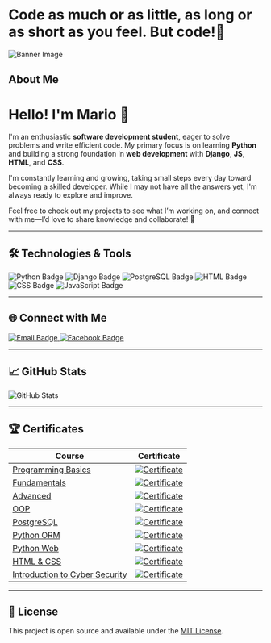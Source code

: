 # Code as much or as little, as long or as short as you feel. But code!🚀 
  

![Banner Image](https://kvytechnology.com/wp-content/uploads/2024/05/image-2-2.jpg)
 
## About Me 

# Hello! I'm **Mario** 👋  

I'm an enthusiastic **software development student**, eager to solve problems and write efficient code. My primary focus is on learning **Python** and building a strong foundation in **web development** with **Django**, **JS**, **HTML**, and **CSS**.  

I'm constantly learning and growing, taking small steps every day toward becoming a skilled developer. While I may not have all the answers yet, I'm always ready to explore and improve.  

Feel free to check out my projects to see what I’m working on, and connect with me—I’d love to share knowledge and collaborate! 🚀  

---

## 🛠 Technologies & Tools

<p align="left">
  <img src="https://img.shields.io/badge/Python-3776AB?style=for-the-badge&logo=python&logoColor=white" alt="Python Badge"/>
  
  <img src="https://img.shields.io/badge/Django-092E20?style=for-the-badge&logo=django&logoColor=white" alt="Django Badge"/>

  <img src="https://img.shields.io/badge/PostgreSQL-336791?style=for-the-badge&logo=postgresql&logoColor=white" alt="PostgreSQL Badge"/>
  <img src="https://img.shields.io/badge/HTML-E34F26?style=for-the-badge&logo=html5&logoColor=white" alt="HTML Badge"/>
  <img src="https://img.shields.io/badge/CSS-1572B6?style=for-the-badge&logo=css3&logoColor=white" alt="CSS Badge"/>
  <img src="https://img.shields.io/badge/JavaScript-F7DF1E?style=for-the-badge&logo=javascript&logoColor=black" alt="JavaScript Badge"/>
  
</p>

</p>

---

## 🌐 Connect with Me

<p align="left">
  <a href="mailto:softuni.mario@gmail.com">
    <img src="https://img.shields.io/badge/Email-0078D4?style=for-the-badge&logo=gmail&logoColor=white" alt="Email Badge"/>
  </a>
  <a href="https://www.facebook.com/profile.php?id=100002633140775">
    <img src="https://img.shields.io/badge/Facebook-1877F2?style=for-the-badge&logo=facebook&logoColor=white" alt="Facebook Badge"/>
  </a>
</p>

---

## 📈 GitHub Stats

<p align="left">
  <img src="https://github-readme-stats.vercel.app/api?username=Mario8802&theme=transparent&show_icons=true&count_private=true" alt="GitHub Stats"/>
</p>

---

## 🏆 Certificates

| **Course**                                                                                                                 | **Certificate**                                                   |
| -------------------------------------------------------------------------------------------------------------------------  | ---------------------------------------------------------- |
| [Programming Basics](https://softuni.bg/trainings/4162/programming-basics-with-python-july-2023)                           | [![Certificate](https://img.shields.io/badge/View-Certificate-FFD700?style=for-the-badge&logo=google-chrome&logoColor=white)](https://softuni.bg/certificates/details/182548/dd8a2d31) |
| [Fundamentals](https://softuni.bg/trainings/4222/programming-fundamentals-with-python-september-2023)                      | [![Certificate](https://img.shields.io/badge/View-Certificate-FFD700?style=for-the-badge&logo=google-chrome&logoColor=white)](https://softuni.bg/certificates/details/194594/fa095f11) |
| [Advanced](https://softuni.bg/trainings/4370/python-advanced-january-2024)                                                 | [![Certificate](https://img.shields.io/badge/View-Certificate-FFD700?style=for-the-badge&logo=google-chrome&logoColor=white)](https://softuni.bg/certificates/details/203735/824e9431) |
| [OOP](https://softuni.bg/trainings/3964/python-oop-february-2023)                                                          | [![Certificate](https://img.shields.io/badge/View-Certificate-FFD700?style=for-the-badge&logo=google-chrome&logoColor=white)](https://softuni.bg/certificates/details/211544/0cc2562a) |
| [PostgreSQL](https://softuni.bg/trainings/4536/postgresql-may-2024)                                                        | [![Certificate](https://img.shields.io/badge/View-Certificate-FFD700?style=for-the-badge&logo=google-chrome&logoColor=white)](https://softuni.bg/certificates/details/216977/9f479593) |
| [Python ORM](https://softuni.bg/trainings/4547/python-orm-june-2024)                                                       | [![Certificate](https://img.shields.io/badge/View-Certificate-FFD700?style=for-the-badge&logo=google-chrome&logoColor=white)](https://softuni.bg/certificates/certificates/converttoimage/221368?code=303b0635) |
| [Python Web](https://softuni.bg/modules/139/python-web/1500)                                                               | [![Certificate](https://img.shields.io/badge/View-Certificate-FFD700?style=for-the-badge&logo=google-chrome&logoColor=white)](https://softuni.bg/certificates/certificates/converttoimage/233243?code=de7b80fb)
|[HTML & CSS](https://softuni.bg/trainings/4849/html-css-january-2025)                                                       | [![Certificate](https://img.shields.io/badge/View-Certificate-FFD700?style=for-the-badge&logo=google-chrome&logoColor=white)](https://softuni.bg/certificates/details/237841/27e52095)
|[Introduction to Cyber Security](https://softuni.bg/trainings/4909/introduction-to-cyber-security-february-2025)                                                       | [![Certificate](https://img.shields.io/badge/View-Certificate-FFD700?style=for-the-badge&logo=google-chrome&logoColor=white)](https://softuni.bg/certificates/details/240872/8c7b672c)



---

## 📜 License

This project is open source and available under the [MIT License](https://opensource.org/licenses/MIT).
